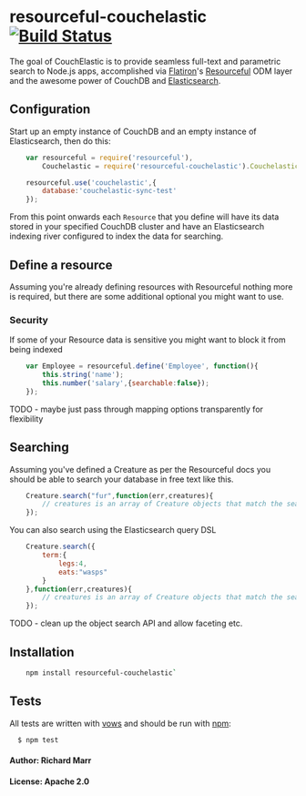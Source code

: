 # resourceful-couchelastic [![Build Status](https://secure.travis-ci.org/richmarr/resourceful-couchelastic.png)](http://travis-ci.org/richmarr/resourceful-couchelastic)

The goal of CouchElastic is to provide seamless full-text and parametric search to Node.js apps, 
accomplished via [Flatiron][2]'s [Resourceful][3] ODM layer and the awesome power of CouchDB and [Elasticsearch][4]. 


## Configuration

Start up an empty instance of CouchDB and an empty instance of Elasticsearch, then do this:

``` js
	var resourceful = require('resourceful'),
		Couchelastic = require('resourceful-couchelastic').Couchelastic;

	resourceful.use('couchelastic',{
		database:'couchelastic-sync-test'
	});
```

From this point onwards each `Resource` that you define will have its data stored in your specified 
CouchDB cluster and have an Elasticsearch indexing river configured to index the data for searching.

## Define a resource

Assuming you're already defining resources with Resourceful nothing more is required, but there are some additional optional you might want to use.

### Security

If some of your Resource data is sensitive you might want to block it from being indexed

``` js
	var Employee = resourceful.define('Employee', function(){
		this.string('name');
		this.number('salary',{searchable:false});
	});
```

TODO - maybe just pass through mapping options transparently for flexibility

## Searching

Assuming you've defined a Creature as per the Resourceful docs you should be able to search your database in free text like this.

``` js
	Creature.search("fur",function(err,creatures){
		// creatures is an array of Creature objects that match the search
	});
```

You can also search using the Elasticsearch query DSL

``` js
	Creature.search({
		term:{
			legs:4,
			eats:"wasps"
		}
	},function(err,creatures){
		// creatures is an array of Creature objects that match the search
	});
```

TODO - clean up the object search API and allow faceting etc.

## Installation

``` bash
	npm install resourceful-couchelastic`
```

## Tests

All tests are written with [vows][0] and should be run with [npm][1]:

``` bash
  $ npm test
```

#### Author: Richard Marr
#### License: Apache 2.0


[0]: http://vowsjs.org
[1]: http://npmjs.org
[2]: http://flatironjs.org/
[3]: https://github.com/flatiron/resourceful/
[4]: http://www.elasticsearch.org